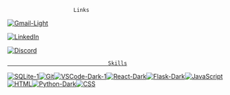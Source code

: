                          Links
<a href="mailto: conwayshawn33@gamil.com">![Gmail-Light](https://github.com/shawnway210/shawnway210/assets/138731667/11cb9e23-4490-41e2-9fb3-fc69e7d02384)  

<a href="https://www.linkedin.com/in/shawn-conway-offthestem/">![LinkedIn](https://github.com/shawnway210/shawnway210/assets/138731667/8749f448-b50c-4ca3-b423-d70fd815729d) 

<a href="https://discord.com/channels/@shawnway210">![Discord](https://github.com/shawnway210/shawnway210/assets/138731667/e559470b-32ec-42b7-824e-d417d7e6a896)    

                                    
                                    Skills

![SQLite-1](https://github.com/shawnway210/shawnway210/assets/138731667/b3ef07a6-547c-4655-b700-c1c7f7cdf373)![Git](https://github.com/shawnway210/shawnway210/assets/138731667/ff4da509-59c6-42eb-9106-6b3481498e50)![VSCode-Dark-1](https://github.com/shawnway210/shawnway210/assets/138731667/875e6595-d743-4019-8f53-b43e204832f8)![React-Dark](https://github.com/shawnway210/shawnway210/assets/138731667/f04d3c81-7b91-47f5-8d05-d6ef0ae51a50)![Flask-Dark](https://github.com/shawnway210/shawnway210/assets/138731667/eac13fb3-efa9-4db4-b8f3-114225b5c798)![JavaScript](https://github.com/shawnway210/shawnway210/assets/138731667/8ba019ee-4190-4fa8-8e9e-a0f84c2a8145)![HTML](https://github.com/shawnway210/shawnway210/assets/138731667/a8ebaf5f-73bd-4e4e-9b0a-558b060dd9aa)![Python-Dark](https://github.com/shawnway210/shawnway210/assets/138731667/15b8dd7c-c404-4a5e-893c-a93f39f4069a)![CSS](https://github.com/shawnway210/shawnway210/assets/138731667/02a9b90a-4ff1-402a-9001-df0273f5adf9) 







                                 





